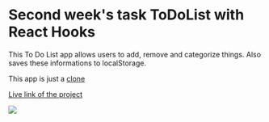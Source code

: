# Second week's task ToDoList with React Hooks
This To Do List app allows users to add, remove and categorize things.
Also saves these informations to localStorage.

This app is just a [clone](https://codepen.io/dmitrysharabin/pen/MWgQNYZ)

[Live link of the project](https://eloquent-goldstine-cfc598.netlify.app)

![](images/readmeImage.png)
